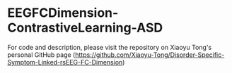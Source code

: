 # EEGFCDimension-ContrastiveLearning-ASD

For code and description, please visit the repository on Xiaoyu Tong's personal GitHub page (https://github.com/Xiaoyu-Tong/Disorder-Specific-Symptom-Linked-rsEEG-FC-Dimension)
